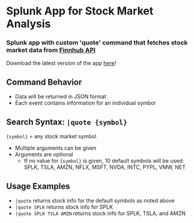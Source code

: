 # Splunk App for Stock Market Analysis
### Splunk app with custom 'quote' command that fetches stock market data from [Finnhub API](https://finnhub.io/docs/api)
Download the latest version of the app [here](https://github.com/sidward35/splunk-stocks-analysis/releases/download/v0.5.1/splunk-stocks-analysis.spl)!

## Command Behavior
- Data will be returned in JSON format
- Each event contains information for an individual symbol

## Search Syntax: `|quote {symbol}`
`{symbol}` = any stock market symbol
- Multiple arguments can be given
- Arguments are optional
  - If no value for `{symbol}` is given, 10 default symbols will be used: SPLK, TSLA, AMZN, NFLX, MSFT, NVDA, INTC, PYPL, VMW, NET

## Usage Examples
- `|quote` returns stock info for the default symbols as noted above
- `|quote SPLK` returns stock info for SPLK
- `|quote SPLK TSLA AMZN` returns stock info for SPLK, TSLA, and AMZN

